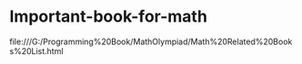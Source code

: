 # Important-book-for-math

file:///G:/Programming%20Book/MathOlympiad/Math%20Related%20Books%20List.html
